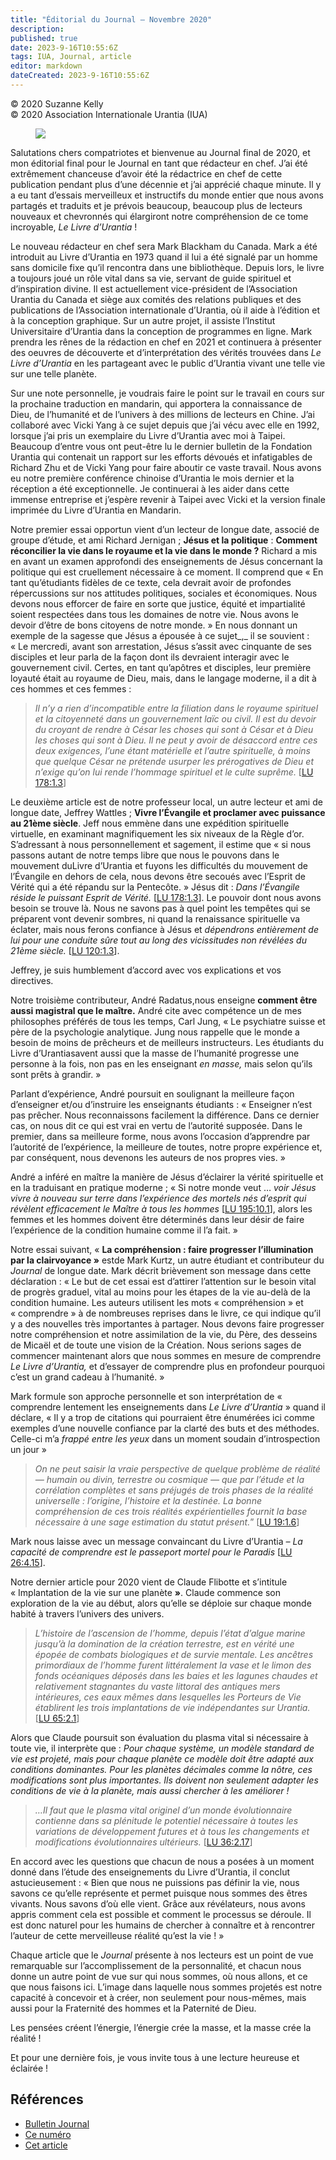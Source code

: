```yaml
---
title: "Éditorial du Journal – Novembre 2020"
description: 
published: true
date: 2023-9-16T10:55:6Z
tags: IUA, Journal, article
editor: markdown
dateCreated: 2023-9-16T10:55:6Z
---
```


<p class="v-card v-sheet theme--light grey lighten-3 px-2">© 2020 Suzanne Kelly<br>© 2020 Association Internationale Urantia (IUA)</p>


<figure id="Figure_1" class="image urantiapedia image-style-align-left">
<img src="/image/article/IUA_Journal/Capture.jpg">
</figure> 

Salutations chers compatriotes et bienvenue au Journal final de 2020, et mon éditorial final pour le Journal en tant que rédacteur en chef. J’ai été extrêmement chanceuse d’avoir été la rédactrice en chef de cette publication pendant plus d’une décennie et j’ai apprécié chaque minute. Il y a eu tant d’essais merveilleux et instructifs du monde entier que nous avons partagés et traduits et je prévois beaucoup, beaucoup plus de lecteurs nouveaux et chevronnés qui élargiront notre compréhension de ce tome incroyable, _Le Livre d’Urantia_ !   

Le nouveau rédacteur en chef sera Mark Blackham du Canada. Mark a été introduit au Livre d’Urantia en 1973 quand il lui a été signalé par un homme sans domicile fixe qu’il rencontra dans une bibliothèque. Depuis lors, le livre a toujours joué un rôle vital dans sa vie, servant de guide spirituel et d’inspiration divine. Il est actuellement vice-président de l’Association Urantia du Canada et siège aux comités des relations publiques et des publications de l’Association internationale d’Urantia, où il aide à l’édition et à la conception graphique. Sur un autre projet, il assiste l’Institut Universitaire d’Urantia dans la conception de programmes en ligne. Mark prendra les rênes de la rédaction en chef en 2021 et continuera à présenter des oeuvres de découverte et d’interprétation des vérités trouvées dans _Le Livre d’Urantia_ en les partageant avec le public d’Urantia vivant une telle vie sur une telle planète. 

Sur une note personnelle, je voudrais faire le point sur le travail en cours sur la prochaine traduction en mandarin, qui apportera la connaissance de Dieu, de l’humanité et de l’univers à des millions de lecteurs en Chine. J’ai collaboré avec Vicki Yang à ce sujet depuis que j’ai vécu avec elle en 1992, lorsque j’ai pris un exemplaire du Livre d’Urantia avec moi à Taipei. Beaucoup d’entre vous ont peut-être lu le dernier bulletin de la Fondation Urantia qui contenait un rapport sur les efforts dévoués et infatigables de Richard Zhu et de Vicki Yang pour faire aboutir ce vaste travail. Nous avons eu notre première conférence chinoise d’Urantia le mois dernier et la réception a été exceptionnelle. Je continuerai à les aider dans cette immense entreprise et j’espère revenir à Taipei avec Vicki et la version finale imprimée du Livre d’Urantia en Mandarin.
<br style="clear:both;"/>

Notre premier essai opportun vient d’un lecteur de longue date, associé de groupe d’étude, et ami Richard Jernigan ; **Jésus et la politique** : **Comment réconcilier la vie dans le royaume et la vie dans le monde ?** Richard a mis en avant un examen approfondi des enseignements de Jésus concernant la politique qui est cruellement nécessaire à ce moment. Il comprend que « En tant qu’étudiants fidèles de ce texte, cela devrait avoir de profondes répercussions sur nos attitudes politiques, sociales et économiques. Nous devons nous efforcer de faire en sorte que justice, équité et impartialité soient respectées dans tous les domaines de notre vie. Nous avons le devoir d’être de bons citoyens de notre monde. » En nous donnant un exemple de la sagesse que Jésus a épousée à ce sujet_,_ il se souvient : « Le mercredi, avant son arrestation, Jésus s’assit avec cinquante de ses disciples et leur parla de la façon dont ils devraient interagir avec le gouvernement civil. Certes, en tant qu’apôtres et disciples, leur première loyauté était au royaume de Dieu, mais, dans le langage moderne, il a dit à ces hommes et ces femmes :

> _Il n’y a rien d’incompatible entre la filiation dans le royaume spirituel et la citoyenneté dans un gouvernement laïc ou civil. Il est du devoir du croyant de rendre à César les choses qui sont à César et à Dieu les choses qui sont à Dieu. Il ne peut y avoir de désaccord entre ces deux exigences, l’une étant matérielle et l’autre spirituelle, à moins que quelque César ne prétende usurper les prérogatives de Dieu et n’exige qu’on lui rende l’hommage spirituel et le culte suprême._ <a id="a49_510"></a>[[LU 178:1.3](/fr/The_Urantia_Book/178#p1_3)]

Le deuxième article est de notre professeur local, un autre lecteur et ami de longue date, Jeffrey Wattles ; **Vivre l’Évangile et proclamer avec puissance au 21ème siècle**. Jeff nous emmène dans une expédition spirituelle virtuelle, en examinant magnifiquement les six niveaux de la Règle d’or. S’adressant à nous personnellement et sagement, il estime que « si nous passons autant de notre temps libre que nous le pouvons dans le mouvement duLivre d’Urantia et fuyons les difficultés du mouvement de l’Évangile en dehors de cela, nous devons être secoués avec l’Esprit de Vérité qui a été répandu sur la Pentecôte. » Jésus dit : _Dans l’Évangile réside le puissant Esprit de Vérité._ <a id="a51_633"></a>[[LU 178:1.3](/fr/The_Urantia_Book/178#p1_3)]. Le pouvoir dont nous avons besoin se trouve là. Nous ne savons pas à quel point les tempêtes qui se préparent vont devenir sombres, ni quand la renaissance spirituelle va éclater, mais nous ferons confiance à Jésus et _dépendrons entièrement de lui pour une conduite sûre tout au long des vicissitudes non révélées du 21ème siècle._ <a id="a51_956"></a>[[LU 120:1.3](/fr/The_Urantia_Book/120#p1_3)].  

Jeffrey, je suis humblement d’accord avec vos explications et vos directives. 

Notre troisième contributeur, André Radatus,nous enseigne **comment être aussi magistral que le maître.** André cite avec compétence un de mes philosophes préférés de tous les temps, Carl Jung, « Le psychiatre suisse et père de la psychologie analytique. Jung nous rappelle que le monde a besoin de moins de prêcheurs et de meilleurs instructeurs. Les étudiants du Livre d’Urantiasavent aussi que la masse de l’humanité progresse une personne à la fois, non pas en les enseignant _en masse,_ mais selon qu’ils sont prêts à grandir. »  

Parlant d’expérience, André poursuit en soulignant la meilleure façon d’enseigner et/ou d’instruire les enseignants étudiants : « Enseigner n’est pas prêcher. Nous reconnaissons facilement la différence. Dans ce dernier cas, on nous dit ce qui est vrai en vertu de l’autorité supposée. Dans le premier, dans sa meilleure forme, nous avons l’occasion d’apprendre par l’autorité de l’expérience, la meilleure de toutes, notre propre expérience et, par conséquent, nous devenons les auteurs de nos propres vies. »  

André a inféré en maître la manière de Jésus d’éclairer la vérité spirituelle et en la traduisant en pratique moderne ; « Si notre monde veut … _voir Jésus vivre à nouveau sur terre dans l’expérience des mortels nés d’esprit qui révèlent efficacement le Maître à tous les hommes_ <a id="a59_271"></a>[[LU 195:10.1](/fr/The_Urantia_Book/195#p10_1)], alors les femmes et les hommes doivent être déterminés dans leur désir de faire l’expérience de la condition humaine comme il l’a fait. » 

Notre essai suivant, « **La compréhension : faire progresser l’illumination par la clairvoyance »** estde Mark Kurtz, un autre étudiant et contributeur du _Journal_ de longue date. Mark décrit brièvement son message dans cette déclaration : « Le but de cet essai est d’attirer l’attention sur le besoin vital de progrès graduel, vital au moins pour les étapes de la vie au-delà de la condition humaine. Les auteurs utilisent les mots « compréhension » et « comprendre » à de nombreuses reprises dans le livre, ce qui indique qu’il y a des nouvelles très importantes à partager. Nous devons faire progresser notre compréhension et notre assimilation de la vie, du Père, des desseins de Micaël et de toute une vision de la Création. Nous serions sages de commencer maintenant alors que nous sommes en mesure de comprendre _Le Livre d’Urantia,_ et d’essayer de comprendre plus en profondeur pourquoi c’est un grand cadeau à l’humanité. » 

Mark formule son approche personnelle et son interprétation de « comprendre lentement les enseignements dans _Le Livre d’Urantia_ » quand il déclare, « Il y a trop de citations qui pourraient être énumérées ici comme exemples d’une nouvelle confiance par la clarté des buts et des méthodes. Celle-ci m’a _frappé entre les yeux_ dans un moment soudain d’introspection un jour »

> _On ne peut saisir la vraie perspective de quelque problème de réalité — humain ou divin, terrestre ou cosmique — que par l’étude et la corrélation complètes et sans préjugés de trois phases de la réalité universelle : l’origine, l’histoire et la destinée. La bonne compréhension de ces trois réalités expérientielles fournit la base nécessaire à une sage estimation du statut présent._” <a id="a65_346"></a>[[LU 19:1.6](/fr/The_Urantia_Book/19#p1_6)]

Mark nous laisse avec un message convaincant du Livre d’Urantia _– La capacité de comprendre est le passeport mortel pour le Paradis_ <a id="a67_122"></a>[[LU 26:4.15](/fr/The_Urantia_Book/26#p4_15)]. 

Notre dernier article pour 2020 vient de Claude Flibotte et s’intitule « Implantation de la vie sur une planète **»**. Claude commence son exploration de la vie au début, alors qu’elle se déploie sur chaque monde habité à travers l’univers des univers.

> _L’histoire de l’ascension de l’homme, depuis l’état d’algue marine jusqu’à la domination de la création terrestre, est en vérité une épopée de combats biologiques et de survie mentale. Les ancêtres primordiaux de l’homme furent littéralement la vase et le limon des fonds océaniques déposés dans les baies et les lagunes chaudes et relativement stagnantes du vaste littoral des antiques mers intérieures, ces eaux mêmes dans lesquelles les Porteurs de Vie établirent les trois implantations de vie indépendantes sur Urantia._ <a id="a71_316"></a>[[LU 65:2.1](/fr/The_Urantia_Book/65#p2_1)]

Alors que Claude poursuit son évaluation du plasma vital si nécessaire à toute vie, il interprète que : _Pour chaque système, un modèle standard de vie est projeté, mais pour chaque planète ce modèle doit être adapté aux conditions dominantes. Pour les planètes décimales comme la nôtre, ces modifications sont plus importantes. Ils doivent non seulement adapter les conditions de vie à la planète, mais aussi chercher à les améliorer !_

> _…Il faut que le plasma vital originel d’un monde évolutionnaire contienne dans sa plénitude le potentiel nécessaire à toutes les variations de développement futures et à tous les changements et modifications évolutionnaires ultérieurs._ <a id="a75_190"></a>[[LU 36:2.17](/fr/The_Urantia_Book/36#p2_17)] 

En accord avec les questions que chacun de nous a posées à un moment donné dans l’étude des enseignements du Livre d’Urantia, il conclut astucieusement : « Bien que nous ne puissions pas définir la vie, nous savons ce qu’elle représente et permet puisque nous sommes des êtres vivants. Nous savons d’où elle vient. Grâce aux révélateurs, nous avons appris comment cela est possible et comment le processus se déroule. Il est donc naturel pour les humains de chercher à connaître et à rencontrer l’auteur de cette merveilleuse réalité qu’est la vie ! » 

Chaque article que le _Journal_ présente à nos lecteurs est un point de vue remarquable sur l’accomplissement de la personnalité, et chacun nous donne un autre point de vue sur qui nous sommes, où nous allons, et ce que nous faisons ici. L’image dans laquelle nous sommes projetés est notre capacité à concevoir et à créer, non seulement pour nous-mêmes, mais aussi pour la Fraternité des hommes et la Paternité de Dieu.   

Les pensées créent l’énergie, l’énergie crée la masse, et la masse crée la réalité !   

Et pour une dernière fois, je vous invite tous à une lecture heureuse et éclairée !

## Références

- [Bulletin Journal](https://urantia-association.org/journal-online-archives/)
- [Ce numéro](https://urantia-association.org/newsletter/journal-novembre-2020/?lang=fr)
- [Cet article](https://urantia-association.org/journal-editorial-novembre-2020/?lang=fr)


